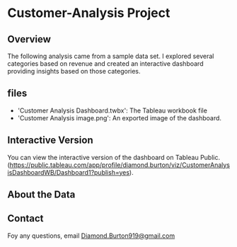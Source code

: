 # Customer-Analysis Project
## Overview 
The following analysis came from a sample data set. I explored several categories based on revenue and created an interactive dashboard providing insights based on those categories. 
## files
- 'Customer Analysis Dashboard.twbx': The Tableau workbook file
- 'Customer Analysis image.png': An exported image of the dashboard. 
## Interactive Version
You can view the interactive version of the dashboard on Tableau Public. (https://public.tableau.com/app/profile/diamond.burton/viz/CustomerAnalysisDashboardWB/Dashboard1?publish=yes).
## About the Data 
## Contact 
Foy any questions, email Diamond.Burton919@gmail.com
